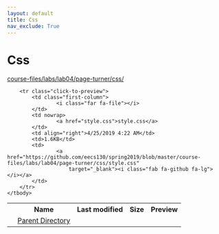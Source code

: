 ```yaml
---
layout: default
title: Css
nav_exclude: True
---
```


# Css

[course-files/labs/lab04/page-turner/css/](.)

<table class="tbl-files">
    <tbody>
        <tr>
            <th valign="top"></th>
            <th>Name</th>
            <th>Last modified</th>
            <th>Size</th>
            <th>Preview</th>
        </tr>
        <tr>
            <td valign="top">
                <i class="fa fa-folder-open"></i>
            </td>
            <td><a href="../">Parent Directory</a></td>
            <td>&nbsp;</td>
            <td>&nbsp;</td>
            <td>&nbsp;</td>
        </tr>

        <tr class="click-to-preview">
            <td class="first-column">
                    <i class="far fa-file"></i>
            </td>
            <td nowrap>
                    <a href="style.css">style.css</a>
            </td>
            <td align="right">4/25/2019 4:22 AM</td>
            <td>1.6KB</td>
            <td>
                    <a href="https://github.com/eecs130/spring2019/blob/master/course-files/labs/lab04/page-turner/css/style.css"
                        target="_blank"><i class="fab fa-github fa-lg"></i></a>
            </td>
        </tr>
    </tbody>
</table>

